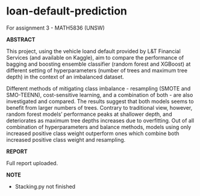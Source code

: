 # loan-default-prediction
For assignment 3 - MATH5836 (UNSW)

**ABSTRACT**

This project, using the vehicle loand default provided by L&T Financial Services (and available on Kaggle), aim to compare the performance of bagging and boosting ensemble classifier (random forest and XGBoost) at different setting of hyperparameters (number of trees and maximum tree depth) in the context of an imbalanced dataset. 

Different methods of mitigating class imbalance - resampling (SMOTE and SMO-TEENN), cost-sensitive learning, and a combination of both - are also investigated and compared. The results suggest that both models seems to benefit from larger numbers of trees. Contrary to traditional view, however, random forest models’ performance peaks at shallower depth, and deteriorates as maximum tree depths increases due to overfitting. Out of all combination of hyperparameters and balance methods, models using only increased positive class weight outperform ones which combine both increased positive class weight and resampling.

**REPORT**

Full report uploaded.

**NOTE**
- Stacking.py not finished
